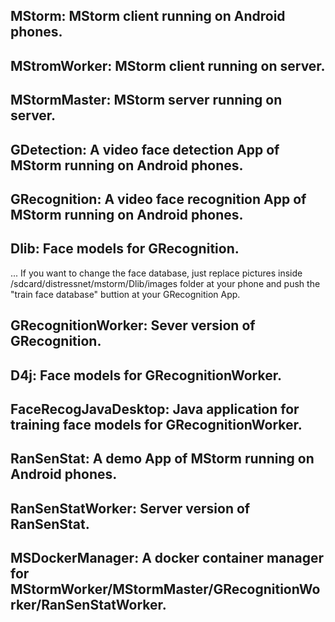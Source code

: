 ## MStorm: MStorm client running on Android phones.

## MStromWorker: MStorm client running on server.

## MStormMaster: MStorm server running on server.

## GDetection: A video face detection App of MStorm running on Android phones.

## GRecognition: A video face recognition App of MStorm running on Android phones.

## Dlib: Face models for GRecognition.
... If you want to change the face database, just replace pictures inside /sdcard/distressnet/mstorm/Dlib/images folder at your phone and push the "train face database" buttion at your GRecognition App.

## GRecognitionWorker: Sever version of GRecognition.

## D4j: Face models for GRecognitionWorker.

## FaceRecogJavaDesktop: Java application for training face models for GRecognitionWorker.

## RanSenStat: A demo App of MStorm running on Android phones.

## RanSenStatWorker: Server version of RanSenStat.

## MSDockerManager: A docker container manager for MStormWorker/MStormMaster/GRecognitionWorker/RanSenStatWorker.
 
